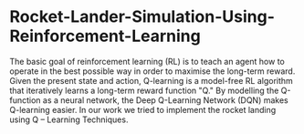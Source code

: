 # Rocket-Lander-Simulation-Using-Reinforcement-Learning

The basic goal of reinforcement learning (RL) is to teach an agent how to operate in the best possible way in order to maximise the long-term reward. Given the present state and action, Q-learning is a model-free RL algorithm that iteratively learns a long-term reward function "Q." By modelling the Q-function as a neural network, the Deep Q-Learning Network (DQN) makes Q-learning easier. In our work we tried to implement the rocket landing using Q – Learning Techniques.
